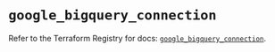 # `google_bigquery_connection`

Refer to the Terraform Registry for docs: [`google_bigquery_connection`](https://registry.terraform.io/providers/hashicorp/google/6.27.0/docs/resources/bigquery_connection).
